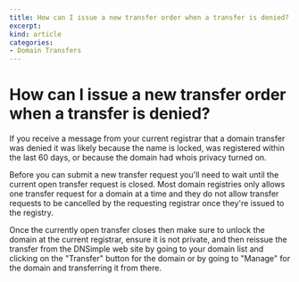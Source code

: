 ```yaml
---
title: How can I issue a new transfer order when a transfer is denied?
excerpt: 
kind: article
categories:
- Domain Transfers
---
```


# How can I issue a new transfer order when a transfer is denied?

If you receive a message from your current registrar that a domain transfer was denied it was likely because the name is locked, was registered within the last 60 days, or because the domain had whois privacy turned on.

Before you can submit a new transfer request you'll need to wait until the current open transfer request is closed. Most domain registries only allows one transfer request for a domain at a time and they do not allow transfer requests to be cancelled by the requesting registrar once they're issued to the registry.

Once the currently open transfer closes then make sure to unlock the domain at the current registrar, ensure it is not private, and then reissue the transfer from the DNSimple web site by going to your domain list and clicking on the "Transfer" button for the domain or by going to "Manage" for the domain and transferring it from there.
